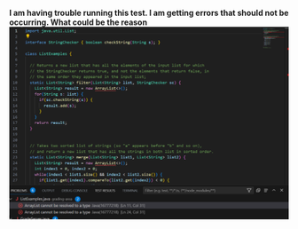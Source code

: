**I am having trouble running this test. I am getting errors that should not be occurring. What could be the reason**
![Image](ErrorlabR5.png)
